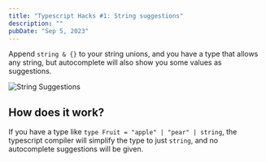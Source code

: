 ```yaml
---
title: "Typescript Hacks #1: String suggestions"
description: ""
pubDate: "Sep 5, 2023"
---
```


Append `string & {}` to your string unions, and you have a type that allows any string, but autocomplete will also show you some values as suggestions.

![String Suggestions](/assets/ts-hacks-1-string-suggestions/1_lMIIJSrcW1BOOFTxU0tkIw.webp)

## How does it work?

If you have a type like `type Fruit = "apple" | "pear" | string`, the typescript compiler will simplify the type to just `string`, and no autocomplete suggestions will be given.

